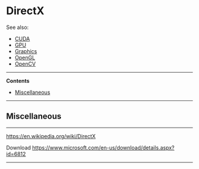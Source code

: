 # DirectX

See also:

 - [CUDA](CUDA.md)
 - [GPU](GPU.md)
 - [Graphics](Graphics.md)
 - [OpenGL](OpenGL.md)
 - [OpenCV](OpenCV.md)

---

**Contents**

- [Miscellaneous](DirectX.md#miscellaneous)

---

## Miscellaneous

---

https://en.wikipedia.org/wiki/DirectX

Download 
https://www.microsoft.com/en-us/download/details.aspx?id=6812

---
